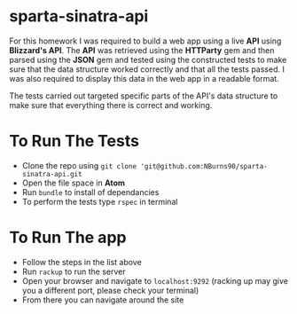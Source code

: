 # sparta-sinatra-api

For this homework I was required to build a web app using a live **API** using **Blizzard's API**.  The **API** was retrieved using the **HTTParty** gem and then parsed using the **JSON** gem and tested using the constructed tests to make sure that the data structure worked correctly and that all the tests passed.  I was also required to display this data in the web app in a readable format.

The tests carried out targeted specific parts of the API's data structure to make sure that everything there is correct and working.

# To Run The Tests

- Clone the repo using `git clone 'git@github.com:NBurns90/sparta-sinatra-api.git`
- Open the file space in **Atom**
- Run `bundle` to install of dependancies
- To perform the tests type `rspec` in terminal

# To Run The app

- Follow the steps in the list above
- Run `rackup` to run the server
- Open your browser and navigate to `localhost:9292` (racking up may give you a different port, please check your terminal)
- From there you can navigate around the site
